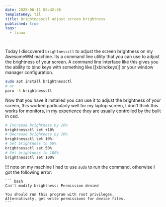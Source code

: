 ```yaml
---
date: 2025-06-11 08:42:36
templateKey: til
title: brightnessctl adjust screen brightness
published: true
tags:
  - linux

---
```


Today I discovered `brightnessctl` to adjust the screen brightness on my
AwesomeWM machine.  Its a command line utility that you can use to adjust the
brightness of your screen.  A command line interface like this gives you the
ability to bind keys with something like [[xbindkeys]] or your window manager
configuration.


``` bash
sudo apt install brightnessctl
# or 
paru -S brightnessctl
```

Now that you have it installed you can use it to adjust the brightness of your
screen, this worked particularly well for my laptop screen, I don't think this
works for monitors, in my experience they are usually controlled by the built
in osd.

``` bash
# Increase brightness by 10%
brightnessctl set +10%
# Decrease brightness by 10%
brightnessctl set 10%-
# Set brightness to 50%
brightnessctl set 50%
# Set brightness to 100%
brightnessctl set 100%
```

!!! note
    on my machine I had to use `sudo` to run the command, otherwise I got the following error:

    ``` bash
    Can't modify brightness: Permission denied

    You should run this program with root privileges.
    Alternatively, get write permissions for device files.
    ```
